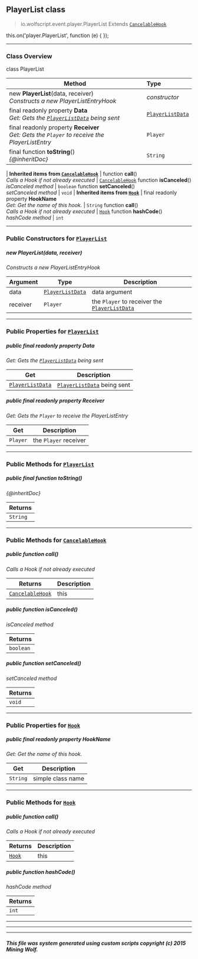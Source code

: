 ## PlayerList __class__

>io.wolfscript.event.player.PlayerList
>Extends [`CancelableHook`](../../hook/CancelableHook.md)

this.on('player.PlayerList', function (e) { });

---

### Class Overview

class PlayerList

Method | Type   
--- | :--- 
new __PlayerList__(data, receiver) <br> _Constructs a new PlayerListEntryHook_ | _constructor_
final readonly property __Data__ <br> _Get: Gets the [`PlayerListData`](../../api/PlayerListData.md) being sent_ | [`PlayerListData`](../../api/PlayerListData.md)
final readonly property __Receiver__ <br> _Get: Gets the `Player` to receive the PlayerListEntry_ | `Player`
final function __toString__() <br> _{@inheritDoc}_ | `String`
 |
__Inherited items from [`CancelableHook`](../../hook/CancelableHook.md)__ |
 function __call__() <br> _Calls a Hook if not already executed_ | [`CancelableHook`](../../hook/CancelableHook.md)
 function __isCanceled__() <br> _isCanceled method_ | `boolean`
 function __setCanceled__() <br> _setCanceled method_ | `void`
 |
__Inherited items from [`Hook`](../../hook/Hook.md)__ |
final readonly property __HookName__ <br> _Get: Get the name of this hook._ | `String`
 function __call__() <br> _Calls a Hook if not already executed_ | [`Hook`](../../hook/Hook.md)
 function __hashCode__() <br> _hashCode method_ | `int`







---

### Public Constructors for [`PlayerList`](PlayerList.md)

##### <a id='playerlist'></a>new __PlayerList__(data, receiver) 

_Constructs a new PlayerListEntryHook_

Argument | Type | Description  
--- | --- | --- 
data | [`PlayerListData`](../../api/PlayerListData.md) | data argument
receiver | `Player` | the `Player` to receiver the [`PlayerListData`](../../api/PlayerListData.md)

---

### Public Properties for [`PlayerList`](PlayerList.md)

##### <a id='data'></a>public final readonly property __Data__

_Get: Gets the [`PlayerListData`](../../api/PlayerListData.md) being sent_

Get | Description
--- | --- 
[`PlayerListData`](../../api/PlayerListData.md) | [`PlayerListData`](../../api/PlayerListData.md) being sent



##### <a id='receiver'></a>public final readonly property __Receiver__

_Get: Gets the `Player` to receive the PlayerListEntry_

Get | Description
--- | --- 
`Player` | the `Player` receiver



---

### Public Methods for [`PlayerList`](PlayerList.md)

##### <a id='tostring'></a>public final function __toString__()

_{@inheritDoc}_

Returns | 
--- | 
`String` |


---

### Public Methods for [`CancelableHook`](../../hook/CancelableHook.md)

##### <a id='call'></a>public  function __call__()

_Calls a Hook if not already executed_

Returns | Description
--- | --- 
[`CancelableHook`](../../hook/CancelableHook.md) | this


##### <a id='iscanceled'></a>public  function __isCanceled__()

_isCanceled method_

Returns | 
--- | 
`boolean` |


##### <a id='setcanceled'></a>public  function __setCanceled__()

_setCanceled method_

Returns | 
--- | 
`void` |


---

### Public Properties for [`Hook`](../../hook/Hook.md)

##### <a id='hookname'></a>public final readonly property __HookName__

_Get: Get the name of this hook._

Get | Description
--- | --- 
`String` | simple class name



---

### Public Methods for [`Hook`](../../hook/Hook.md)

##### <a id='call'></a>public  function __call__()

_Calls a Hook if not already executed_

Returns | Description
--- | --- 
[`Hook`](../../hook/Hook.md) | this


##### <a id='hashcode'></a>public  function __hashCode__()

_hashCode method_

Returns | 
--- | 
`int` |


---


---


---


##### This file was system generated using custom scripts copyright (c) 2015 Mining Wolf.
	

